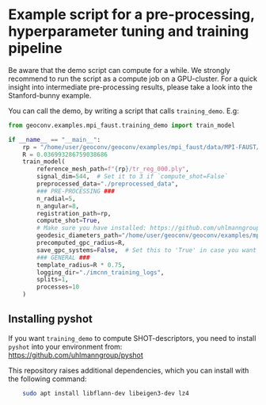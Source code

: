 # Example script for a pre-processing, hyperparameter tuning and training pipeline

Be aware that the demo script can compute for a while. We strongly recommend to run the script as a compute job
on a GPU-cluster. For a quick insight into intermediate pre-processing results, please take a look into the
Stanford-bunny example.

You can call the demo, by writing a script that calls `training_demo`. E.g:

```python
from geoconv.examples.mpi_faust.training_demo import train_model

if __name__ == "__main__":
    rp = "/home/user/geoconv/geoconv/examples/mpi_faust/data/MPI-FAUST/training/registrations"
    R = 0.036993286759038686
    train_model(
        reference_mesh_path=f"{rp}/tr_reg_000.ply",
        signal_dim=544,  # Set it to 3 if `compute_shot=False`
        preprocessed_data="./preprocessed_data",
        ### PRE-PROCESSING ###
        n_radial=5,
        n_angular=8,
        registration_path=rp,
        compute_shot=True,
        # Make sure you have installed: https://github.com/uhlmanngroup/pyshot (do not use `pip install pyshot`!)
        geodesic_diameters_path="/home/user/geoconv/geoconv/examples/mpi_faust/geodesic_diameters.npy",
        precomputed_gpc_radius=R,
        save_gpc_systems=False,  # Set this to 'True' in case you want to inspect GPC-systems
        ### GENERAL ###
        template_radius=R * 0.75,
        logging_dir="./imcnn_training_logs",
        splits=1,
        processes=10
    )
```

## Installing pyshot

If you want `training_demo` to compute SHOT-descriptors, you need to install `pyshot` into your environment from:
https://github.com/uhlmanngroup/pyshot

This repository raises additional dependencies, which you can install with the following command:
```bash
    sudo apt install libflann-dev libeigen3-dev lz4
```